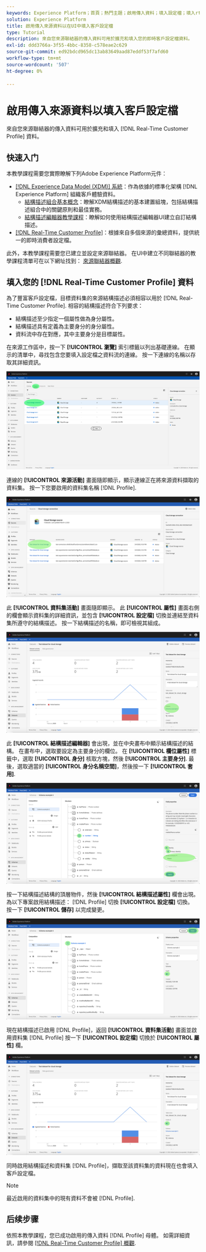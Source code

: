 ```yaml
---
keywords: Experience Platform；首頁；熱門主題；啟用傳入資料；填入設定檔；填入rtcp；填入的統一設定檔
solution: Experience Platform
title: 啟用傳入來源資料以在UI中填入客戶設定檔
type: Tutorial
description: 來自您來源聯結器的傳入資料可用於擴充和填入您的即時客戶設定檔資料。
exl-id: ddd3766a-3f55-4bbc-8358-c578eae2c629
source-git-commit: ed92bdcd965dc13ab83649aad87eddf53f7afd60
workflow-type: tm+mt
source-wordcount: '507'
ht-degree: 0%

---
```


# 啟用傳入來源資料以填入客戶設定檔

來自您來源聯結器的傳入資料可用於擴充和填入 [!DNL Real-Time Customer Profile] 資料。

## 快速入门

本教學課程需要您實際瞭解下列Adobe Experience Platform元件：

- [[!DNL Experience Data Model (XDM)] 系統](../../../xdm/home.md)：作為依據的標準化架構 [!DNL Experience Platform] 組織客戶體驗資料。
   - [結構描述組合基本概念](../../../xdm/schema/composition.md)：瞭解XDM結構描述的基本建置組塊，包括結構描述組合中的關鍵原則和最佳實務。
   - [結構描述編輯器教學課程](../../../xdm/tutorials/create-schema-ui.md)：瞭解如何使用結構描述編輯器UI建立自訂結構描述。
- [[!DNL Real-Time Customer Profile]](../../../profile/home.md)：根據來自多個來源的彙總資料，提供統一的即時消費者設定檔。

此外，本教學課程需要您已建立並設定來源聯結器。  在UI中建立不同聯結器的教學課程清單可在以下網址找到： [來源聯結器概觀](../../home.md).

## 填入您的 [!DNL Real-Time Customer Profile] 資料

為了豐富客戶設定檔，目標資料集的來源結構描述必須相容以用於 [!DNL Real-Time Customer Profile]. 相容的結構描述符合下列要求：

- 結構描述至少指定一個屬性做為身分屬性。
- 結構描述具有定義為主要身分的身分屬性。
- 資料流中存在對應，其中主要身分是目標屬性。

在來源工作區中，按一下 **[!UICONTROL 瀏覽]** 索引標籤以列出基礎連線。 在顯示的清單中，尋找包含您要填入設定檔之資料流的連線。 按一下連線的名稱以存取其詳細資訊。

![](../../images/tutorials/dataflow/cloud-storage/batch/browse.png)

連線的 **[!UICONTROL 來源活動]** 畫面隨即顯示，顯示連線正在將來源資料擷取的資料集。 按一下您要啟用的資料集名稱 [!DNL Profile].

![](../../images/tutorials/dataflow/cloud-storage/batch/dataset-dataflow.png)

此 **[!UICONTROL 資料集活動]** 畫面隨即顯示。 此 **[!UICONTROL 屬性]** 畫面右側的欄會顯示資料集的詳細資訊，並包含 **[!UICONTROL 設定檔]** 切換並連結至資料集所遵守的結構描述。 按一下結構描述的名稱，即可檢視其組成。

![](../../images/tutorials/dataflow/cloud-storage/batch/select-dataset-schema.png)

此 **[!UICONTROL 結構描述編輯器]** 會出現，並在中央畫布中顯示結構描述的結構。 在畫布中，選取要設定為主要身分的欄位。 在 **[!UICONTROL 欄位屬性]** 標籤中，選取 **[!UICONTROL 身分]** 核取方塊，然後 **[!UICONTROL 主要身分]**. 最後，選取適當的 **[!UICONTROL 身分名稱空間]**，然後按一下 **[!UICONTROL 套用]**.

![](../../images/tutorials/dataflow/cloud-storage/batch/set-schema-identity.png)

按一下結構描述結構的頂層物件，然後 **[!UICONTROL 結構描述屬性]** 欄會出現。 為以下專案啟用結構描述： [!DNL Profile] 切換 **[!UICONTROL 設定檔]** 切換。 按一下 **[!UICONTROL 儲存]** 以完成變更。

![](../../images/tutorials/dataflow/cloud-storage/batch/enable-profile.png)

現在結構描述已啟用 [!DNL Profile]，返回 **[!UICONTROL 資料集活動]** 畫面並啟用資料集 [!DNL Profile] 按一下 **[!UICONTROL 設定檔]** 切換於 **[!UICONTROL 屬性]** 欄。

![](../../images/tutorials/dataflow/cloud-storage/batch/enable-dataset-profile.png)

同時啟用結構描述和資料集 [!DNL Profile]，擷取至該資料集的資料現在也會填入客戶設定檔。

>[!NOTE]
>
>最近啟用的資料集中的現有資料不會被 [!DNL Profile].

## 后续步骤

依照本教學課程，您已成功啟用的傳入資料 [!DNL Profile] 母體。 如需詳細資訊，請參閱 [[!DNL Real-Time Customer Profile] 概觀](../../../profile/home.md).
